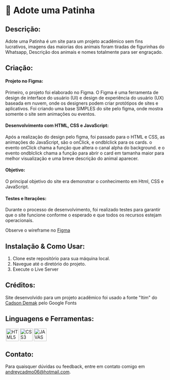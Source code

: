 # 🐾 Adote uma Patinha 

## Descrição:

Adote uma Patinha é um site para um projeto acadêmico sem fins lucrativos, imagens das maiorias dos animais foram tiradas de figurinhas do Whatsapp, Descrição dos animais e nomes totalmente para ser engraçado. 

## Criação:

#### Projeto no Figma:

Primeiro, o projeto foi elaborado no Figma. O Figma é uma ferramenta de design de interface do usuário (UI) e design de experiência do usuário (UX) baseada em nuvem, onde os designers podem criar protótipos de sites e aplicativos. Foi criando uma base SIMPLES do site pelo figma, onde mostra somente o site sem animações ou eventos.

#### Desenvolvimento com HTML, CSS e JavaScript:

Após a realização do design pelo figma, foi passado para o HTML e CSS, as animações do JavaScript, são o onClick, e ondblclick para os cards. o evento onClick chama a função que altera o canal alpha do background. e o evento ondblclick chama a função para abrir o card em tamanha maior para melhor visualização e uma breve descrição do animal aparecer.

#### Objetivo: 
O principal objetivo do site era demonstrar o conhecimento em Html, CSS e JavaScript.

#### Testes e Iterações: 
Durante o processo de desenvolvimento, foi realizado testes para garantir que o site funcione conforme o esperado e que todos os recursos estejam operacionais. 

Observe o wireframe no [Figma](https://www.figma.com/embed?embed_host=share&url=https%3A%2F%2Fwww.figma.com%2Fdesign%2F6nE5gnYbHowOq01rHaapSy%2FPWR_2%3Fm%3Ddev%26node-id%3D0%253A1)

## Instalação & Como Usar:

1. Clone este repositório para sua máquina local.
2. Navegue até o diretório do projeto.
3. Execute o Live Server

## Créditos:

Site desenvolvido para um projeto acadêmico foi usado a fonte "Itim" do [Cadson Demak](https://fonts.google.com/?query=Cadson+Demak) pelo Google Fonts

## Linguagens e Ferramentas:

<div style="display: flex;">
<img width="40px" hspace="2px" loading="lazy" src="https://cdn.jsdelivr.net/gh/devicons/devicon/icons/html5/html5-original-wordmark.svg" title = "HTML5" width="40" height="40" />
<img width="40px" hspace="2px" loading="lazy" src="https://cdn.jsdelivr.net/gh/devicons/devicon/icons/css3/css3-original-wordmark.svg" title = "CSS3" width="40" height="40"/>
<img width="40px" hspace="2px" loading="lazy" src="https://cdn.jsdelivr.net/gh/devicons/devicon/icons/javascript/javascript-original.svg" title = "JAVASCRIPT" width="40" height="40"/>
</div>

## Contato:

Para quaisquer dúvidas ou feedback, entre em contato comigo em [andreycadmo06@hotmail.com](mailto:andreycadmo06@hotmail.com).
